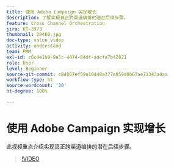 ```yaml
---
title: 使用 Adobe Campaign 实现增长
description: 了解实现真正跨渠道编排的潜在后续步骤。
feature: Cross Channel Orchestration
jira: KT-3973
thumbnail: 29460.jpg
doc-type: value video
activity: understand
team: PMM
exl-id: c6c4e1b9-9a5c-4474-84df-adcfa7b42621
role: User
level: Beginner
source-git-commit: c84867ef59a10448a377a959d0b67ae71343a4aa
workflow-type: ht
source-wordcount: '30'
ht-degree: 100%

---
```


# 使用 Adobe Campaign 实现增长

此视频重点介绍实现真正跨渠道编排的潜在后续步骤。

>[!VIDEO](https://video.tv.adobe.com/v/29460?quality=12&learn=on)
